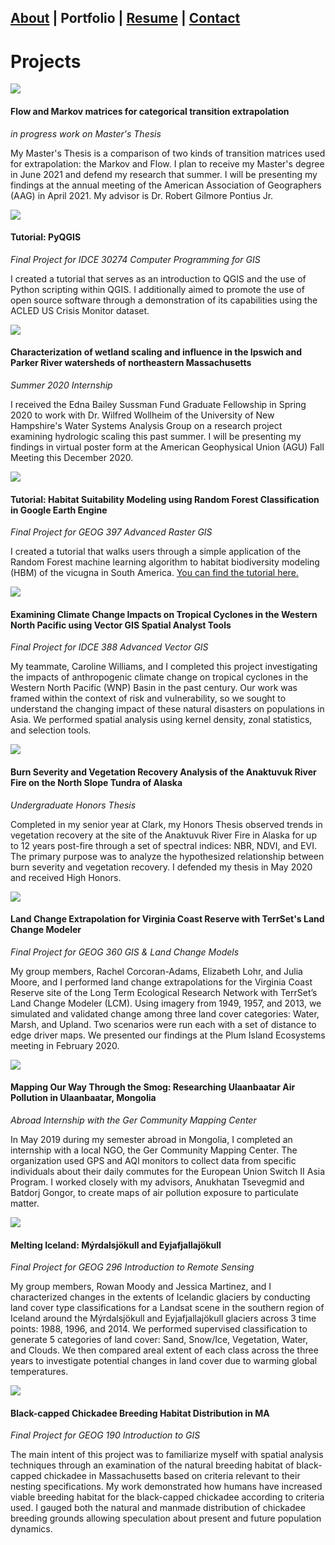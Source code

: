 ## [About](./README.md) | Portfolio | [Resume](./resume.md) | [Contact](./contact.md)

# Projects

[![](assets/img/masters.png)](https://raw.githubusercontent.com/jstrzempko/jstrzempko.github.io/main/assets/img/c_masters.png)

#### Flow and Markov matrices for categorical transition extrapolation

*in progress work on Master's Thesis*

My Master's Thesis is a comparison of two kinds of transition matrices used for extrapolation: the Markov and Flow. I plan to receive my Master's degree in June 2021 and defend my research that summer. I will be presenting my findings at the annual meeting of the American Association of Geographers (AAG) in April 2021. My advisor is Dr. Robert Gilmore Pontius Jr.

[![](assets/img/c_pyqgis_tutorial.PNG)](https://raw.githubusercontent.com/jstrzempko/jstrzempko.github.io/main/assets/img/c_pyqgis_tutorial.PNG)

#### Tutorial: PyQGIS 

*Final Project for IDCE 30274 Computer Programming for GIS*

I created a tutorial that serves as an introduction to QGIS and the use of Python scripting within QGIS. I additionally aimed to promote the use of open source software through a demonstration of its capabilities using the ACLED US Crisis Monitor dataset. 

[![](assets/img/c_poster.png)](https://raw.githubusercontent.com/jstrzempko/jstrzempko.github.io/main/assets/img/c_poster.png)

#### Characterization of wetland scaling and influence in the Ipswich and Parker River watersheds of northeastern Massachusetts

*Summer 2020 Internship*

I received the Edna Bailey Sussman Fund Graduate Fellowship in Spring 2020 to work with Dr. Wilfred Wollheim of the University of New Hampshire's Water Systems Analysis Group on a research project examining hydrologic scaling this past summer. I will be presenting my findings in virtual poster form at the American Geophysical Union (AGU) Fall Meeting this December 2020.

[![](assets/img/c_advraster_gee.PNG)](https://raw.githubusercontent.com/jstrzempko/jstrzempko.github.io/main/assets/img/c_advraster_gee.PNG)

#### Tutorial: Habitat Suitability Modeling using Random Forest Classification in Google Earth Engine

*Final Project for GEOG 397 Advanced Raster GIS*

I created a tutorial that walks users through a simple application of the Random Forest machine learning algorithm to habitat biodiversity modeling (HBM) of the vicugna in South America. [You can find the tutorial here.](https://github.com/jstrzempko/GEE-Random-Forest-HBM-Tutorial)

[![](assets/img/c_KernelDensity.gif)](https://raw.githubusercontent.com/jstrzempko/jstrzempko.github.io/main/assets/img/c_KernelDensity.gif)

#### Examining Climate Change Impacts on Tropical Cyclones in the Western North Pacific using Vector GIS Spatial Analyst Tools

*Final Project for IDCE 388 Advanced Vector GIS*

My teammate, Caroline Williams, and I completed this project investigating the impacts of anthropogenic climate change on tropical cyclones in the Western North Pacific (WNP) Basin in the past century. Our work was framed within the context of risk and vulnerability, so we sought to understand the changing impact of these natural disasters on populations in Asia. We performed spatial analysis using kernel density, zonal statistics, and selection tools.

[![](assets/img/c_honorsthesis_nbr.png)](https://raw.githubusercontent.com/jstrzempko/jstrzempko.github.io/main/assets/img/c_honorsthesis_nbr.png)

#### Burn Severity and Vegetation Recovery Analysis of the Anaktuvuk River Fire on the North Slope Tundra of Alaska

*Undergraduate Honors Thesis*

Completed in my senior year at Clark, my Honors Thesis observed trends in vegetation recovery at the site of the Anaktuvuk River Fire in Alaska for up to 12 years post-fire through a set of spectral indices: NBR, NDVI, and EVI. The primary purpose was to analyze the hypothesized relationship between burn severity and vegetation recovery. I defended my thesis in May 2020 and received High Honors.

[![](assets/img/c_rpontius_VCRposter05.png)](https://raw.githubusercontent.com/jstrzempko/jstrzempko.github.io/main/assets/img/c_rpontius_VCRposter05.png)

#### Land Change Extrapolation for Virginia Coast Reserve with TerrSet's Land Change Modeler

*Final Project for GEOG 360 GIS & Land Change Models*

My group members, Rachel Corcoran-Adams, Elizabeth Lohr, and Julia Moore, and I performed land change extrapolations  for the Virginia Coast Reserve site of the Long Term Ecological Research Network with TerrSet’s Land Change Modeler (LCM). Using imagery from 1949, 1957, and 2013, we simulated and validated change among three land cover categories: Water, Marsh, and Upland. Two scenarios were run each with a set of distance to edge driver maps. We presented our findings at the Plum Island Ecosystems meeting in February 2020.

[![](assets/img/c_mongolia_aplegend.jpg)](https://raw.githubusercontent.com/jstrzempko/jstrzempko.github.io/main/assets/img/c_mongolia_aplegend.jpg)

#### Mapping Our Way Through the Smog: Researching Ulaanbaatar Air Pollution in Ulaanbaatar, Mongolia

*Abroad Internship with the Ger Community Mapping Center*

In May 2019 during my semester abroad in Mongolia, I completed an internship with a local NGO, the Ger Community Mapping Center. The organization used GPS and AQI monitors to collect data from specific individuals about their daily commutes for the European Union Switch II Asia Program. I worked closely with my advisors, Anukhatan Tsevegmid and Batdorj Gongor, to create maps of air pollution exposure to particulate matter.

[![](assets/img/c_introRS_glacier.jpg)](https://raw.githubusercontent.com/jstrzempko/jstrzempko.github.io/main/assets/img/c_introRS_glacier.jpg)

#### Melting Iceland: Mýrdalsjökull and Eyjafjallajökull

*Final Project for GEOG 296 Introduction to Remote Sensing*

My group members, Rowan Moody and Jessica Martinez, and I characterized changes in the extents of Icelandic glaciers by conducting land cover type classifications for a Landsat scene in the southern region of Iceland around the Mýrdalsjökull and Eyjafjallajökull glaciers across 3 time points: 1988, 1996, and 2014. We performed supervised classification to generate 5 categories of land cover: Sand, Snow/Ice, Vegetation, Water, and Clouds. We then compared areal extent of each class across the three years to investigate potential changes in land cover due to warming global temperatures.

[![](assets/img/c_introgis_chickadee.png)](https://raw.githubusercontent.com/jstrzempko/jstrzempko.github.io/main/assets/img/c_introgis_chickadee.png)

#### Black-capped Chickadee Breeding Habitat Distribution in MA

*Final Project for GEOG 190 Introduction to GIS*

The main intent of this project was to familiarize myself with spatial analysis techniques through an examination of the natural breeding habitat of black-capped chickadee in Massachusetts based on criteria relevant to their nesting specifications. My work demonstrated how humans have increased viable breeding habitat for the black-capped chickadee according to criteria used. I gauged both the natural and manmade distribution of chickadee breeding grounds allowing speculation about present and future population dynamics.
